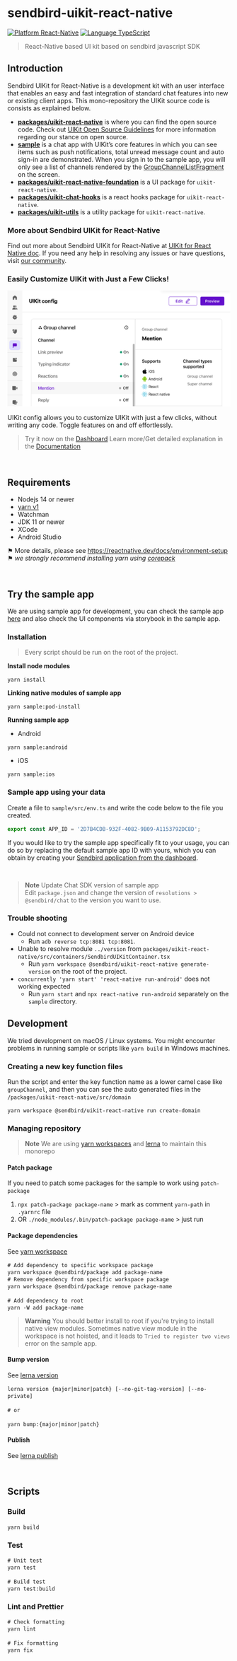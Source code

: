 # sendbird-uikit-react-native

[![Platform React-Native](https://img.shields.io/badge/Platform-React--Native-orange.svg)](https://reactnative.dev/)
[![Language TypeScript](https://img.shields.io/badge/Language-TypeScript-orange.svg)](https://www.typescriptlang.org/)

> React-Native based UI kit based on sendbird javascript SDK

## Introduction

Sendbird UIKit for React-Native is a development kit with an user interface that enables an easy and fast integration of standard chat features into new or existing client apps.
This mono-repository the UIKit source code is consists as explained below.

- [**packages/uikit-react-native**](/packages/uikit-react-native) is where you can find the open source code. Check out [UIKit Open Source Guidelines](/OPENSOURCE_GUIDELINES.md) for more information regarding our stance on open source.
- [**sample**](/sample) is a chat app with UIKit’s core features in which you can see items such as push notifications, total unread message count and auto sign-in are demonstrated. When you sign in to the sample app, you will only see a list of channels rendered by the [GroupChannelListFragment](https://sendbird.com/docs/uikit/v3/react-native/key-functions/list-channels) on the screen.
- [**packages/uikit-react-native-foundation**](/packages/uikit-react-native-foundation) is a UI package for `uikit-react-native`.
- [**packages/uikit-chat-hooks**](/packages/uikit-chat-hooks) is a react hooks package for `uikit-react-native`.
- [**packages/uikit-utils**](/packages/uikit-utils) is a utility package for `uikit-react-native`.

### More about Sendbird UIKit for React-Native

Find out more about Sendbird UIKit for React-Native at [UIKit for React Native doc](https://sendbird.com/docs/uikit/v3/react-native/overview).
If you need any help in resolving any issues or have questions, visit [our community](https://community.sendbird.com).

### Easily Customize UIKit with Just a Few Clicks!

![uikit-config](/uikit-config.png)

UIKit config allows you to customize UIKit with just a few clicks, without writing any code. Toggle features on and off effortlessly.

> Try it now on the [Dashboard](https://dashboard.sendbird.com/application-id/ui-kit)
> Learn more/Get detailed explanation in the [Documentation](https://docs.sendbird.com/docs/chat/uikit/v3/react-native/uikit-config-guide/overview)




<br/>

## Requirements

- Nodejs 14 or newer
- [yarn v1](https://classic.yarnpkg.com/en/docs/install)
- Watchman
- JDK 11 or newer
- XCode
- Android Studio

⚑ More details, please see https://reactnative.dev/docs/environment-setup <br/>
⚑ _we strongly recommend installing yarn using [corepack](https://nodejs.org/dist/latest/docs/api/corepack.html)_

<br/>

## Try the sample app

We are using sample app for development, you can check the sample app [here](/sample) and also check the UI components via storybook in the sample app.

### Installation

> Every script should be run on the root of the project.

**Install node modules**

```shell
yarn install
```

**Linking native modules of sample app**

```shell
yarn sample:pod-install
```

**Running sample app**

- Android

```shell
yarn sample:android
```

- iOS

```shell
yarn sample:ios
```

### Sample app using your data

Create a file to `sample/src/env.ts` and write the code below to the file you created.

```ts
export const APP_ID = '2D7B4CDB-932F-4082-9B09-A1153792DC8D';
```

If you would like to try the sample app specifically fit to your usage, you can do so by replacing the default sample app ID with yours, which you can obtain by creating your [Sendbird application from the dashboard](https://dashboard.sendbird.com/).

<br />

> **Note** Update Chat SDK version of sample app <br/>
> Edit `package.json` and change the version of `resolutions > @sendbird/chat` to the version you want to use.

### Trouble shooting

- Could not connect to development server on Android device
  - Run `adb reverse tcp:8081 tcp:8081`.
- Unable to resolve module `../version` from `packages/uikit-react-native/src/containers/SendbirdUIKitContainer.tsx`
  - Run `yarn workspace @sendbird/uikit-react-native generate-version` on the root of the project.
- `concurrently 'yarn start' 'react-native run-android'` does not working expected
  - Run `yarn start` and `npx react-native run-android` separately on the `sample` directory.

## Development

We tried development on macOS / Linux systems. You might encounter problems in running sample or scripts like `yarn build` in Windows machines.

### Creating a new key function files

Run the script and enter the key function name as a lower camel case like `groupChannel`, and then you can see the auto generated files in the `/packages/uikit-react-native/src/domain`

```shell
yarn workspace @sendbird/uikit-react-native run create-domain
```

### Managing repository

> **Note**
> We are using [yarn workspaces](https://classic.yarnpkg.com/en/docs/workspaces) and [lerna](https://github.com/lerna/lerna) to maintain this monorepo

#### Patch package

If you need to patch some packages for the sample to work using `patch-package`

1. `npx patch-package package-name` > mark as comment `yarn-path` in `.yarnrc` file
2. OR `./node_modules/.bin/patch-package package-name` > just run

#### Package dependencies

See [yarn workspace](https://classic.yarnpkg.com/en/docs/cli/workspace)

```shell
# Add dependency to specific workspace package
yarn workspace @sendbird/package add package-name
# Remove dependency from specific workspace package
yarn workspace @sendbird/package remove package-name

# Add dependency to root
yarn -W add package-name
```

> **Warning** You should better install to root if you're trying to install native view modules.
> Sometimes native view module in the workspace is not hoisted, and it leads to `Tried to register two views` error on the sample app.

#### Bump version

See [lerna version](https://github.com/lerna/lerna/tree/main/commands/version)

```shell
lerna version {major|minor|patch} [--no-git-tag-version] [--no-private]

# or

yarn bump:{major|minor|patch}
```

#### Publish

See [lerna publish](https://github.com/lerna/lerna/tree/main/commands/publish)

<br/>

## Scripts

### Build

```shell
yarn build
```

### Test

```shell
# Unit test
yarn test

# Build test
yarn test:build
```

### Lint and Prettier

```shell
# Check formatting
yarn lint

# Fix formatting
yarn fix
```
